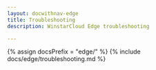 ```yaml
---
layout: docwithnav-edge
title: Troubleshooting
description: WinstarCloud Edge troubleshooting

---
```


{% assign docsPrefix = "edge/" %}
{% include docs/edge/troubleshooting.md %}
